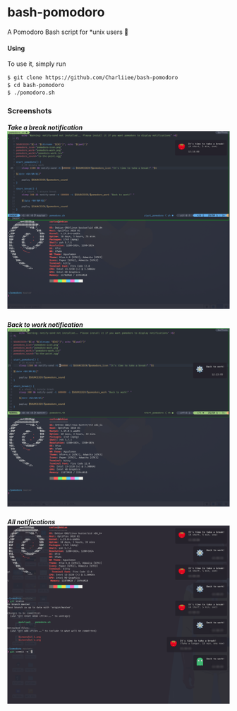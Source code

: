 # bash-pomodoro
A Pomodoro Bash script for *unix users 🍅

#### Using

To use it, simply run

```bash
$ git clone https://github.com/Charliiee/bash-pomodoro
$ cd bash-pomodoro
$ ./pomodoro.sh
```

### Screenshots

##### _Take a break_ notification ![desktop screenshot][screenshot-1]

##### _Back to work_ notification ![desktop screenshot][screenshot-2]

##### All notifications ![desktop screenshot][screenshot-3]

[screenshot-1]: https://raw.githubusercontent.com/Charliiee/bash-pomodoro/master/Screenshot-1.png "Pomodoro 'Pause' example"
[screenshot-2]: https://raw.githubusercontent.com/Charliiee/bash-pomodoro/master/Screenshot-2.png "Pomodoro 'back to work' example"
[screenshot-3]: https://raw.githubusercontent.com/Charliiee/bash-pomodoro/master/Screenshot-3.png "All notifications example"
